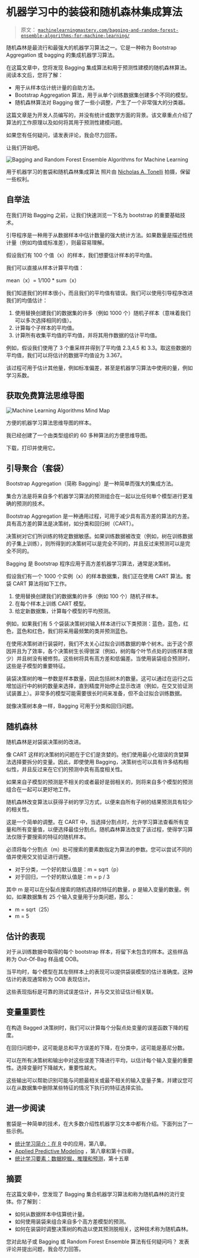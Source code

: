 # 机器学习中的装袋和随机森林集成算法

> 原文： [`machinelearningmastery.com/bagging-and-random-forest-ensemble-algorithms-for-machine-learning/`](https://machinelearningmastery.com/bagging-and-random-forest-ensemble-algorithms-for-machine-learning/)

随机森林是最流行和最强大的机器学习算法之一。它是一种称为 Bootstrap Aggregation 或 bagging 的集成机器学习算法。

在这篇文章中，您将发现 Bagging 集成算法和用于预测性建模的随机森林算法。阅读本文后，您将了解：

*   用于从样本估计统计量的自助方法。
*   Bootstrap Aggregation 算法，用于从单个训练数据集创建多个不同的模型。
*   随机森林算法对 Bagging 做了一些小调整，产生了一个非常强大的分类器。

这篇文章是为开发人员编写的，并没有统计或数学方面的背景。该文章重点介绍了算法的工作原理以及如何将其用于预测性建模问题。

如果您有任何疑问，请发表评论，我会尽力回答。

让我们开始吧。

![Bagging and Random Forest Ensemble Algorithms for Machine Learning](img/fe96503a5f5ea1aafb65de137f9e6a7f.jpg)

用于机器学习的套袋和随机森林集成算法
照片由 [Nicholas A. Tonelli](https://www.flickr.com/photos/nicholas_t/9660920448/) 拍摄，保留一些权利。

## 自举法

在我们开始 Bagging 之前，让我们快速浏览一下名为 bootstrap 的重要基础技术。

引导程序是一种用于从数据样本中估计数量的强大统计方法。如果数量是描述性统计量（例如均值或标准差），则最容易理解。

假设我们有 100 个值（x）的样本，我们想要估计样本的平均值。

我们可以直接从样本计算平均值：

mean（x）= 1/100 * sum（x）

我们知道我们的样本很小，而且我们的平均值有错误。我们可以使用引导程序改进我们的均值估计：

1.  使用替换创建我们的数据集的许多（例如 1000 个）随机子样本（意味着我们可以多次选择相同的值）。
2.  计算每个子样本的平均值。
3.  计算所有收集平均值的平均值，并将其用作数据的估计平均值。

例如，假设我们使用了 3 个重采样并得到了平均值 2.3,4.5 和 3.3。取这些数据的平均值，我们可以将估计的数据平均值设为 3.367。

该过程可用于估计其他量，例如标准偏差，甚至是机器学习算法中使用的量，例如学习系数。

## 获取免费算法思维导图

![Machine Learning Algorithms Mind Map](img/2ce1275c2a1cac30a9f4eea6edd42d61.jpg)

方便的机器学习算法思维导图的样本。

我已经创建了一个由类型组织的 60 多种算法的方便思维导图。

下载，打印并使用它。

## 引导聚合（套袋）

Bootstrap Aggregation（简称 Bagging）是一种简单而强大的集成方法。

集合方法是将来自多个机器学习算法的预测组合在一起以比任何单个模型进行更准确的预测的技术。

Bootstrap Aggregation 是一种通用过程，可用于减少具有高方差的算法的方差。具有高方差的算法是决策树，如分类和回归树（CART）。

决策树对它们所训练的特定数据敏感。如果训练数据被改变（例如，树在训练数据的子集上训练），则所得到的决策树可以是完全不同的，并且反过来预测可以是完全不同的。

Bagging 是 Bootstrap 程序应用于高方差机器学习算法，通常是决策树。

假设我们有一个 1000 个实例（x）的样本数据集，我们正在使用 CART 算法。套袋 CART 算法将如下工作。

1.  使用替换创建我们的数据集的许多（例如 100 个）随机子样本。
2.  在每个样本上训练 CART 模型。
3.  给定新数据集，计算每个模型的平均预测。

例如，如果我们有 5 个袋装决策树对输入样本进行以下类预测：蓝色，蓝色，红色，蓝色和红色，我们将采用最频繁的类并预测蓝色。

在使用决策树进行装袋时，我们不太关心过拟合训练数据的单个树木。出于这个原因并且为了效率，各个决策树生长得很深（例如，树的每个叶节点处的训练样本很少）并且树没有被修剪。这些树将具有高方差和低偏差。当使用装袋组合预测时，这些是子模型的重要特征。

装袋决策树的唯一参数是样本数量，因此包括树木的数量。这可以通过在运行之后增加运行中的树的数量来选择，直到精度开始停止显示改进（例如，在交叉验证测试装置上）。非常多的模型可能需要很长时间来准备，但不会过拟合训练数据。

就像决策树本身一样，Bagging 可用于分类和回归问题。

## 随机森林

随机森林是对袋装决策树的改进。

像 CART 这样的决策树的问题在于它们是贪婪的。他们使用最小化错误的贪婪算法选择要拆分的变量。因此，即使使用 Bagging，决策树也可以具有许多结构相似性，并且反过来在它们的预测中具有高度相关性。

如果来自子模型的预测是不相关的或者最好是弱相关的，则将来自多个模型的预测组合在一起可以更好地工作。

随机森林改变算法以获得子树的学习方式，以便来自所有子树的结果预测具有较少的相关性。

这是一个简单的调整。在 CART 中，当选择分割点时，允许学习算法查看所有变量和所有变量值，以便选择最佳分割点。随机森林算法改变了该过程，使得学习算法仅限于要搜索的特征的随机样本。

必须将每个分割点（m）处可搜索的要素数指定为算法的参数。您可以尝试不同的值并使用交叉验证进行调整。

*   对于分类，一个好的默认值是：m = sqrt（p）
*   对于回归，一个好的默认值是：m = p / 3

其中 m 是可以在分裂点搜索的随机选择的特征的数量，p 是输入变量的数量。例如，如果数据集有 25 个输入变量用于分类问题，那么：

*   m = sqrt（25）
*   m = 5

## 估计的表现

对于从训练数据中取得的每个 bootstrap 样本，将留下未包含的样本。这些样品称为 Out-Of-Bag 样品或 OOB。

当平均时，每个模型在其左侧样本上的表现可以提供袋装模型的估计准确度。这种估计的表现通常称为 OOB 表现估计。

这些表现指标是可靠的测试误差估计，并与交叉验证估计相关联。

## 变量重要性

在构造 Bagged 决策树时，我们可以计算每个分裂点处变量的误差函数下降的程度。

在回归问题中，这可能是总和平方误差的下降，在分类中，这可能是基尼分数。

可以在所有决策树和输出中对这些误差下降进行平均，以估计每个输入变量的重要性。选择变量时下降越大，重要性越大。

这些输出可以帮助识别可能与问题最相关或最不相关的输入变量子集，并建议您可以在从数据集中删除某些特征的情况下执行的特征选择实验。

## 进一步阅读

套袋是一种简单的技术，在大多数介绍性机器学习文本中都有介绍。下面列出了一些示例。

*   [统计学习简介：在 R](http://www.amazon.com/dp/1461471370?tag=inspiredalgor-20) 中的应用，第八章。
*   [Applied Predictive Modeling](http://www.amazon.com/dp/1461468485?tag=inspiredalgor-20) ，第八章和第十四章。
*   [统计学习要素：数据挖掘，推理和预测](http://www.amazon.com/dp/0387848576?tag=inspiredalgor-20)，第十五章

## 摘要

在这篇文章中，您发现了 Bagging 集合机器学习算法和称为随机森林的流行变体。你了解到：

*   如何从数据样本中估算统计量。
*   如何使用装袋​​来组合来自多个高方差模型的预测。
*   如何在装袋时调整决策树的构造以使其预测脱相关，这种技术称为随机森林。

您对此帖子或 Bagging 或 Random Forest Ensemble 算法有任何疑问吗？
发表评论并提出问题，我会尽力回答。